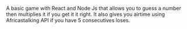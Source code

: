 A basic game with React and Node Js that allows you to guess a number then multiplies it if you get it it right. It also gives you airtime using Africastalking API if you have 5 consecutives loses.
